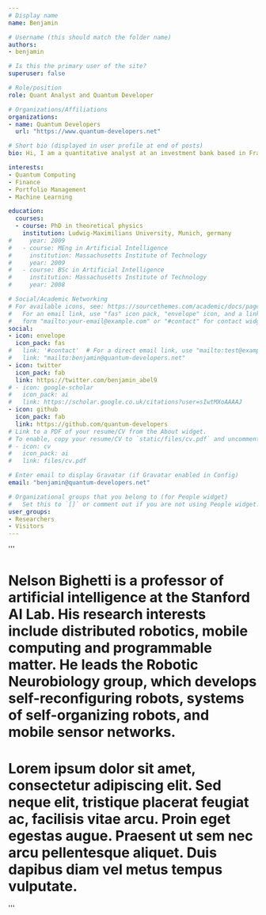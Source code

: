 ```yaml
---
# Display name
name: Benjamin

# Username (this should match the folder name)
authors:
- benjamin

# Is this the primary user of the site?
superuser: false

# Role/position
role: Quant Analyst and Quantum Developer

# Organizations/Affiliations
organizations:
- name: Quantum Developers
  url: "https://www.quantum-developers.net"

# Short bio (displayed in user profile at end of posts)
bio: Hi, I am a quantitative analyst at an investment bank based in Frankfurt am Main, Germany. 

interests:
- Quantum Computing 
- Finance
- Portfolio Management
- Machine Learning

education:
  courses:
  - course: PhD in theoretical physics
    institution: Ludwig-Maximilians University, Munich, germany
#     year: 2009
#   - course: MEng in Artificial Intelligence
#     institution: Massachusetts Institute of Technology
#     year: 2009
#   - course: BSc in Artificial Intelligence
#     institution: Massachusetts Institute of Technology
#     year: 2008

# Social/Academic Networking
# For available icons, see: https://sourcethemes.com/academic/docs/page-builder/#icons
#   For an email link, use "fas" icon pack, "envelope" icon, and a link in the
#   form "mailto:your-email@example.com" or "#contact" for contact widget.
social:
- icon: envelope
  icon_pack: fas
#   link: '#contact'  # For a direct email link, use "mailto:test@example.org".
#   link: "mailto:benjamin@quantum-developers.net"
- icon: twitter
  icon_pack: fab
  link: https://twitter.com/benjamin_abel9
# - icon: google-scholar
#   icon_pack: ai
#   link: https://scholar.google.co.uk/citations?user=sIwtMXoAAAAJ
- icon: github
  icon_pack: fab
  link: https://github.com/quantum-developers
# Link to a PDF of your resume/CV from the About widget.
# To enable, copy your resume/CV to `static/files/cv.pdf` and uncomment the lines below.
# - icon: cv
#   icon_pack: ai
#   link: files/cv.pdf

# Enter email to display Gravatar (if Gravatar enabled in Config)
email: "benjamin@quantum-developers.net"

# Organizational groups that you belong to (for People widget)
#   Set this to `[]` or comment out if you are not using People widget.
user_groups:
- Researchers
- Visitors
---
```

'''
 # Nelson Bighetti is a professor of artificial intelligence at the Stanford AI Lab. His research interests include distributed robotics, mobile computing and programmable matter. He leads the Robotic Neurobiology group, which develops self-reconfiguring robots, systems of self-organizing robots, and mobile sensor networks.

# Lorem ipsum dolor sit amet, consectetur adipiscing elit. Sed neque elit, tristique placerat feugiat ac, facilisis vitae arcu. Proin eget egestas augue. Praesent ut sem nec arcu pellentesque aliquet. Duis dapibus diam vel metus tempus vulputate.
'''
